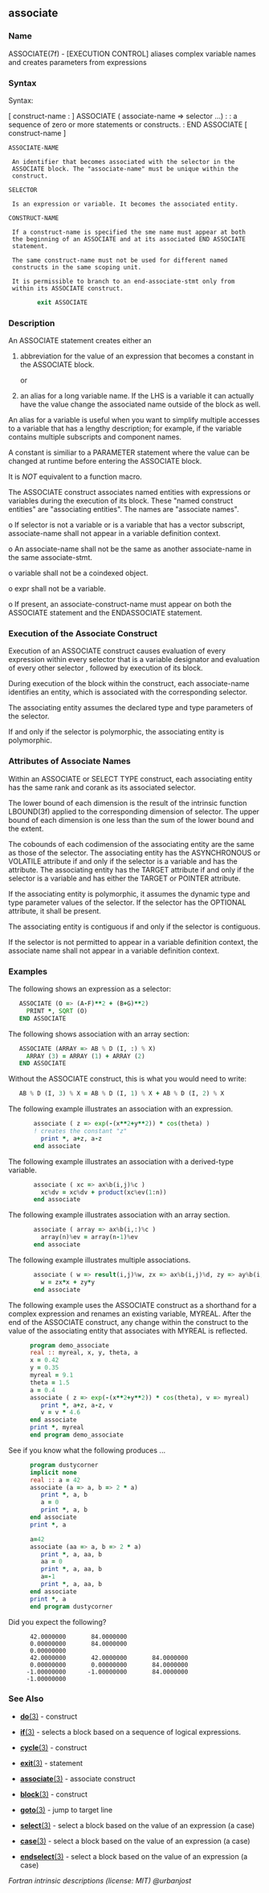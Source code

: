 ## associate

### **Name**
   ASSOCIATE(7f) - [EXECUTION CONTROL] aliases complex variable names
   and creates parameters from expressions

### **Syntax**
Syntax:

  [ construct-name : ] ASSOCIATE ( associate-name => selector ...)
    :
    : a sequence of zero or more statements or constructs.
    :
  END ASSOCIATE [ construct-name ]

    ASSOCIATE-NAME

     An identifier that becomes associated with the selector in the
     ASSOCIATE block. The "associate-name" must be unique within the
     construct.

    SELECTOR

     Is an expression or variable. It becomes the associated entity.

    CONSTRUCT-NAME

     If a construct-name is specified the sme name must appear at both
     the beginning of an ASSOCIATE and at its associated END ASSOCIATE
     statement.

     The same construct-name must not be used for different named
     constructs in the same scoping unit.

     It is permissible to branch to an end-associate-stmt only from
     within its ASSOCIATE construct.
```fortran
        exit ASSOCIATE
```
### **Description**

An ASSOCIATE statement creates either an 

1. abbreviation for the value of an expression that becomes a 
   constant in the ASSOCIATE block.

   or

2. an alias for a long variable name. If the LHS is a variable it 
   can actually have the value change the associated name outside
   of the block as well.

An alias for a variable is useful when you want to simplify multiple
accesses to a variable that has a lengthy description; for example,
if the variable contains multiple subscripts and component names.

A constant is similiar to a PARAMETER statement where the value can be
changed at runtime before entering the ASSOCIATE block.

It is _NOT_ equivalent to a function macro.

The ASSOCIATE construct associates named entities with expressions or
variables during the execution of its block. These "named construct
entities" are "associating entities". The names are
"associate names".

  o If selector is not a variable or is a variable that
    has a vector subscript, associate-name shall not appear in
    a variable definition context.

  o An associate-name shall not be the same as another
    associate-name in the same associate-stmt.

  o variable shall not be a coindexed object.

  o expr shall not be a variable.

  o If present, an associate-construct-name must appear on both the
    ASSOCIATE statement and the ENDASSOCIATE statement.

### **Execution of the Associate Construct**

  Execution of an ASSOCIATE construct causes evaluation of every
  expression within every selector that is a variable designator and
  evaluation of every other selector , followed by execution of its
  block.

  During execution of the block within the construct, each associate-name
  identifies an entity, which is associated with the corresponding
  selector.

  The associating entity assumes the declared type and type parameters
  of the selector.

  If and only if the selector is polymorphic, the associating entity
  is polymorphic.

### **Attributes of Associate Names**

  Within an ASSOCIATE or SELECT TYPE construct, each associating entity
  has the same rank and corank as its associated selector.

  The lower bound of each dimension is the result of the intrinsic
  function LBOUND(3f) applied to the corresponding dimension of selector.
  The upper bound of each dimension is one less than the sum of the
  lower bound and the extent.

  The cobounds of each codimension of the associating entity are the same
  as those of the selector. The associating entity has the ASYNCHRONOUS
  or VOLATILE attribute if and only if the selector is a variable and has
  the attribute. The associating entity has the TARGET attribute if and
  only if the selector is a variable and has either the TARGET or POINTER
  attribute. 

  If the associating entity is polymorphic, it assumes the dynamic type
  and type parameter values of the selector. If the selector has the
  OPTIONAL attribute, it shall be present.

  The associating entity is contiguous if and only if the selector
  is contiguous.

  If the selector is not permitted to appear in a variable definition
  context, the associate name shall not appear in a variable
  definition context.

### **Examples**
  The following shows an expression as a selector:
```fortran
   ASSOCIATE (O => (A-F)**2 + (B+G)**2)
     PRINT *, SQRT (O)
   END ASSOCIATE
```
  The following shows association with an array section:
```fortran
   ASSOCIATE (ARRAY => AB % D (I, :) % X)
     ARRAY (3) = ARRAY (1) + ARRAY (2)
   END ASSOCIATE
```
  Without the ASSOCIATE construct, this is what you would need to write:
```fortran
   AB % D (I, 3) % X = AB % D (I, 1) % X + AB % D (I, 2) % X
```
  The following example illustrates an association with an expression.
```fortran
       associate ( z => exp(-(x**2+y**2)) * cos(theta) )
       ! creates the constant "z"
         print *, a+z, a-z
       end associate
```
  The following example illustrates an association with a
  derived-type variable.
```fortran
       associate ( xc => ax%b(i,j)%c )
         xc%dv = xc%dv + product(xc%ev(1:n))
       end associate
```
  The following example illustrates association with an array section.
```fortran
       associate ( array => ax%b(i,:)%c )
         array(n)%ev = array(n-1)%ev
       end associate
```
  The following example illustrates multiple associations.
```fortran
       associate ( w => result(i,j)%w, zx => ax%b(i,j)%d, zy => ay%b(i,j)%d )
         w = zx*x + zy*y
       end associate
```
   The following example uses the ASSOCIATE construct as a shorthand for a
   complex expression and renames an existing variable, MYREAL. After the
   end of the ASSOCIATE construct, any change within the construct to the
   value of the associating entity that associates with MYREAL is reflected.
```fortran
      program demo_associate
      real :: myreal, x, y, theta, a
      x = 0.42
      y = 0.35
      myreal = 9.1
      theta = 1.5
      a = 0.4
      associate ( z => exp(-(x**2+y**2)) * cos(theta), v => myreal)
         print *, a+z, a-z, v
         v = v * 4.6
      end associate
      print *, myreal
      end program demo_associate
```
  See if you know what the following produces ...
```fortran
      program dustycorner
      implicit none
      real :: a = 42
      associate (a => a, b => 2 * a)
         print *, a, b
         a = 0
         print *, a, b
      end associate
      print *, a

      a=42
      associate (aa => a, b => 2 * a)
         print *, a, aa, b
         aa = 0
         print *, a, aa, b
         a=-1
         print *, a, aa, b
      end associate
      print *, a
      end program dustycorner
```
  Did you expect the following?
```text
      42.0000000       84.0000000
      0.00000000       84.0000000
      0.00000000
      42.0000000       42.0000000       84.0000000
      0.00000000       0.00000000       84.0000000
     -1.00000000      -1.00000000       84.0000000
     -1.00000000
```
### **See Also**

  - [**do**(3)](#do) - construct
  - [**if**(3)](#if) - selects a block based on a sequence of logical expressions.
  - [**cycle**(3)](#cycle) - construct
  - [**exit**(3)](#exit) - statement

  - [**associate**(3)](#associate) - associate construct
  - [**block**(3)](#block) - construct
  - [**goto**(3)](#goto) - jump to target line

  - [**select**(3)](#select) - select a block based on the value of an expression (a case)
  - [**case**(3)](#case) - select a block based on the value of an expression (a case)
  - [**endselect**(3)](#endselect) - select a block based on the value of an expression (a case)

 _Fortran intrinsic descriptions (license: MIT) \@urbanjost_
